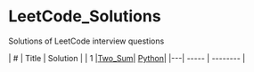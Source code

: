# LeetCode_Solutions
Solutions of LeetCode interview questions

| # | Title | Solution | 
| 1 |[Two_Sum](https://leetcode.com/problems/two-sum/description/)| [Python](https://github.com/kotharan/LeetCode_Solutions/blob/master/Python_Code_Solutions/Two_Sum.py)|
|---| ----- | -------- |
